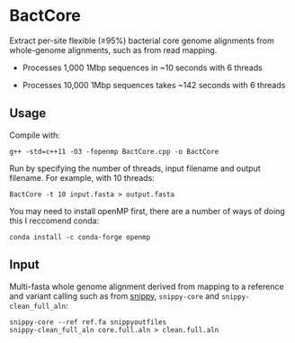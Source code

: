 # BactCore
Extract per-site flexible (≥95%) bacterial core genome alignments from whole-genome alignments, such as from read mapping. 

- Processes 1,000 1Mbp sequences in ~10 seconds with 6 threads

- Processes 10,000 1Mbp sequences takes ~142 seconds with 6 threads




## Usage
Compile with:
```shell
g++ -std=c++11 -O3 -fopenmp BactCore.cpp -o BactCore
```

Run by specifying the number of threads, input filename and output filename. For example, with 10 threads:
```shell
BactCore -t 10 input.fasta > output.fasta
```

You may need to install openMP first, there are a number of ways of doing this I reccomend conda:

```shell
conda install -c conda-forge openmp
```


## Input

Multi-fasta whole genome alignment derived from mapping to a reference and variant calling such as from [snippy](https://github.com/tseemann/snippy), `snippy-core` and `snippy-clean_full_aln`:

```shell
snippy-core --ref ref.fa snippyoutfiles 
snippy-clean_full_aln core.full.aln > clean.full.aln
```
